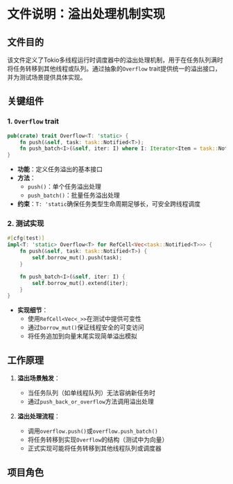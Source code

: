 # 文件说明：溢出处理机制实现

## 文件目的
该文件定义了Tokio多线程运行时调度器中的溢出处理机制，用于在任务队列满时将任务转移到其他线程或队列。通过抽象的`Overflow` trait提供统一的溢出接口，并为测试场景提供具体实现。

## 关键组件

### 1. `Overflow` trait
```rust
pub(crate) trait Overflow<T: 'static> {
    fn push(&self, task: task::Notified<T>);
    fn push_batch<I>(&self, iter: I) where I: Iterator<Item = task::Notified<T>>;
}
```
- **功能**：定义任务溢出的基本接口
- **方法**：
  - `push()`：单个任务溢出处理
  - `push_batch()`：批量任务溢出处理
- **约束**：`T: 'static`确保任务类型生命周期足够长，可安全跨线程调度

### 2. 测试实现
```rust
#[cfg(test)]
impl<T: 'static> Overflow<T> for RefCell<Vec<task::Notified<T>>> {
    fn push(&self, task: task::Notified<T>) {
        self.borrow_mut().push(task);
    }

    fn push_batch<I>(&self, iter: I) {
        self.borrow_mut().extend(iter);
    }
}
```
- **实现细节**：
  - 使用`RefCell<Vec<_>>`在测试中提供可变性
  - 通过`borrow_mut()`保证线程安全的可变访问
  - 将任务追加到向量末尾实现简单溢出模拟

## 工作原理
1. **溢出场景触发**：
   - 当任务队列（如单线程队列）无法容纳新任务时
   - 通过`push_back_or_overflow`方法调用溢出处理

2. **溢出处理流程**：
   - 调用`overflow.push()`或`overflow.push_batch()`
   - 将任务转移到实现`Overflow`的结构（测试中为向量）
   - 正式实现可能将任务转移到其他线程队列或调度器

## 项目角色